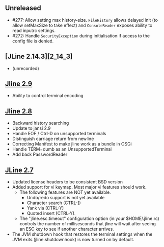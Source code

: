 <!--

    Copyright (c) 2002-2016, the original author or authors.

    This software is distributable under the BSD license. See the terms of the
    BSD license in the documentation provided with this software.

    http://www.opensource.org/licenses/bsd-license.php

-->
## Unreleased
* #277: Allow setting max history-size. `FileHistory` allows delayed
  init (to allow setMaxSize to take effect) and `ConsoleReader`
  exposes ability to read inputrc settings.
* #272: Handle `SecurityException` during initialisation if access to
  the config file is denied.

## [JLine 2.14.3][2_14_3]
* (unrecorded)

## [Jline 2.9][2_9]
[2_9]: https://oss.sonatype.org/content/groups/public/jline/jline/2.9
                                                                     
* Ability to control terminal encoding

## [Jline 2.8][2_8]
[2_8]: https://oss.sonatype.org/content/groups/public/jline/jline/2.8
                                                                     
* Backward history searching
* Update to jansi 2.9
* Handle EOF / Ctrl-D on unsupported terminals
* Distinguish carriage return from newline
* Correcting Manifest to make jline work as a bundle in OSGi
* Handle TERM=dumb as an UnsupportedTerminal
* Add back PasswordReader

## [JLine 2.7][2_7]
[2_7]: https://oss.sonatype.org/content/groups/public/jline/jline/2.7

* Updated license headers to be consistent BSD version
* Added support for vi keymap. Most major vi features should work.
   * The following features are NOT yet available.
      * Undo/redo support is not yet available
      * Character search (CTRL-])
      * Yank via (CTRL-Y)
      * Quoted insert (CTRL-Y).
   * The "jline.esc.timeout" configuration option (in your $HOME/.jline.rc) controls the number of millisesconds that jline will wait after seeing an ESC key to see if another character arrives.
* The JVM shutdown hook that restores the terminal settings when the JVM exits (jline.shutdownhook) is now turned on by default.

